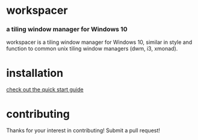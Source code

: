 # workspacer

### a tiling window manager for Windows 10

workspacer is a tiling window manager for Windows 10, similar in style and function to common unix tiling window managers (dwm, i3, xmonad).

# installation

[check out the quick start guide](https://www.workspacer.org/quickstart) 

# contributing

Thanks for your interest in contributing! Submit a pull request!
